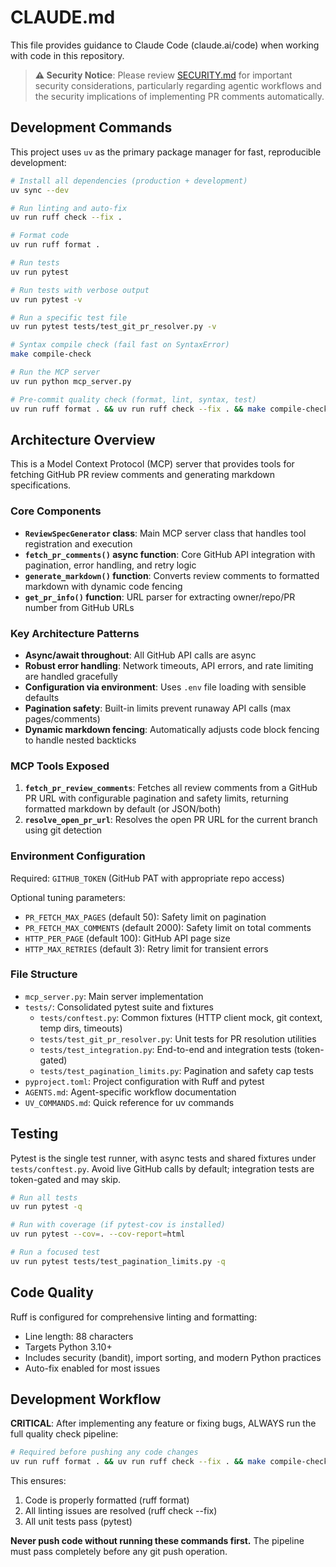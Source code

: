 # CLAUDE.md

This file provides guidance to Claude Code (claude.ai/code) when working with code in this repository.

> **⚠️ Security Notice**: Please review [SECURITY.md](SECURITY.md) for important security considerations, particularly regarding agentic workflows and the security implications of implementing PR comments automatically.

## Development Commands

This project uses `uv` as the primary package manager for fast, reproducible development:

```bash
# Install all dependencies (production + development)
uv sync --dev

# Run linting and auto-fix
uv run ruff check --fix .

# Format code
uv run ruff format .

# Run tests
uv run pytest

# Run tests with verbose output
uv run pytest -v

# Run a specific test file
uv run pytest tests/test_git_pr_resolver.py -v

# Syntax compile check (fail fast on SyntaxError)
make compile-check

# Run the MCP server
uv run python mcp_server.py

# Pre-commit quality check (format, lint, syntax, test)
uv run ruff format . && uv run ruff check --fix . && make compile-check && uv run pytest
```

## Architecture Overview

This is a Model Context Protocol (MCP) server that provides tools for fetching GitHub PR review comments and generating markdown specifications.

### Core Components

- **`ReviewSpecGenerator` class**: Main MCP server class that handles tool registration and execution
- **`fetch_pr_comments()` async function**: Core GitHub API integration with pagination, error handling, and retry logic
- **`generate_markdown()` function**: Converts review comments to formatted markdown with dynamic code fencing
- **`get_pr_info()` function**: URL parser for extracting owner/repo/PR number from GitHub URLs

### Key Architecture Patterns

- **Async/await throughout**: All GitHub API calls are async
- **Robust error handling**: Network timeouts, API errors, and rate limiting are handled gracefully
- **Configuration via environment**: Uses `.env` file loading with sensible defaults
- **Pagination safety**: Built-in limits prevent runaway API calls (max pages/comments)
- **Dynamic markdown fencing**: Automatically adjusts code block fencing to handle nested backticks

### MCP Tools Exposed

1. **`fetch_pr_review_comments`**: Fetches all review comments from a GitHub PR URL with configurable pagination and safety limits, returning formatted markdown by default (or JSON/both)
2. **`resolve_open_pr_url`**: Resolves the open PR URL for the current branch using git detection

### Environment Configuration

Required: `GITHUB_TOKEN` (GitHub PAT with appropriate repo access)

Optional tuning parameters:
- `PR_FETCH_MAX_PAGES` (default 50): Safety limit on pagination
- `PR_FETCH_MAX_COMMENTS` (default 2000): Safety limit on total comments
- `HTTP_PER_PAGE` (default 100): GitHub API page size
- `HTTP_MAX_RETRIES` (default 3): Retry limit for transient errors

### File Structure

- `mcp_server.py`: Main server implementation
- `tests/`: Consolidated pytest suite and fixtures
  - `tests/conftest.py`: Common fixtures (HTTP client mock, git context, temp dirs, timeouts)
  - `tests/test_git_pr_resolver.py`: Unit tests for PR resolution utilities
  - `tests/test_integration.py`: End-to-end and integration tests (token-gated)
  - `tests/test_pagination_limits.py`: Pagination and safety cap tests
- `pyproject.toml`: Project configuration with Ruff and pytest
- `AGENTS.md`: Agent-specific workflow documentation
- `UV_COMMANDS.md`: Quick reference for uv commands

## Testing

Pytest is the single test runner, with async tests and shared fixtures under `tests/conftest.py`. Avoid live GitHub calls by default; integration tests are token-gated and may skip.

```bash
# Run all tests
uv run pytest -q

# Run with coverage (if pytest-cov is installed)
uv run pytest --cov=. --cov-report=html

# Run a focused test
uv run pytest tests/test_pagination_limits.py -q
```

## Code Quality

Ruff is configured for comprehensive linting and formatting:
- Line length: 88 characters
- Targets Python 3.10+
- Includes security (bandit), import sorting, and modern Python practices
- Auto-fix enabled for most issues

## Development Workflow

**CRITICAL**: After implementing any feature or fixing bugs, ALWAYS run the full quality check pipeline:

```bash
# Required before pushing any code changes
uv run ruff format . && uv run ruff check --fix . && make compile-check && uv run pytest
```

This ensures:
1. Code is properly formatted (ruff format)
2. All linting issues are resolved (ruff check --fix)
3. All unit tests pass (pytest)

**Never push code without running these commands first.** The pipeline must pass completely before any git push operation.
